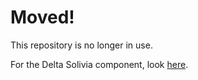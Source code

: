 # Moved!

This repository is no longer in use.

For the Delta Solivia component, look [here](https://github.com/robertklep/esphome-delta-solivia/).
